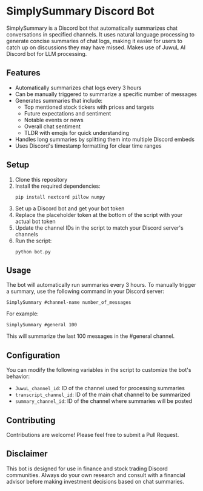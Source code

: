 # SimplySummary Discord Bot

SimplySummary is a Discord bot that automatically summarizes chat conversations in specified channels. It uses natural language processing to generate concise summaries of chat logs, making it easier for users to catch up on discussions they may have missed.
Makes use of JuwuL AI Discord bot for LLM processing. 

## Features

- Automatically summarizes chat logs every 3 hours
- Can be manually triggered to summarize a specific number of messages
- Generates summaries that include:
  - Top mentioned stock tickers with prices and targets
  - Future expectations and sentiment
  - Notable events or news
  - Overall chat sentiment
  - TLDR with emojis for quick understanding
- Handles long summaries by splitting them into multiple Discord embeds
- Uses Discord's timestamp formatting for clear time ranges

## Setup

1. Clone this repository
2. Install the required dependencies:
   ```
   pip install nextcord pillow numpy
   ```
3. Set up a Discord bot and get your bot token
4. Replace the placeholder token at the bottom of the script with your actual bot token
5. Update the channel IDs in the script to match your Discord server's channels
6. Run the script:
   ```
   python bot.py
   ```

## Usage

The bot will automatically run summaries every 3 hours. To manually trigger a summary, use the following command in your Discord server:

```
SimplySummary #channel-name number_of_messages
```

For example:
```
SimplySummary #general 100
```

This will summarize the last 100 messages in the #general channel.

## Configuration

You can modify the following variables in the script to customize the bot's behavior:

- `JuwuL_channel_id`: ID of the channel used for processing summaries
- `transcript_channel_id`: ID of the main chat channel to be summarized
- `summary_channel_id`: ID of the channel where summaries will be posted

## Contributing

Contributions are welcome! Please feel free to submit a Pull Request.

## Disclaimer

This bot is designed for use in finance and stock trading Discord communities. Always do your own research and consult with a financial advisor before making investment decisions based on chat summaries.
